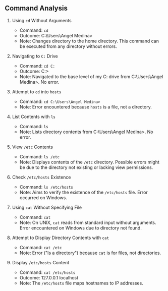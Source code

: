 ## Command Analysis

1. Using `cd` Without Arguments
    - Command: `cd`
    - Outcome: C:\Users\Angel Medina>
    - Note: Changes directory to the home directory. This command can be executed from any directory without errors.

2. Navigating to `C:` Drive
    - Command: `cd C:`
    - Outcome: C:\>
    - Note: Navigated to the base level of my C: drive from C:\Users\Angel Medina>. No error.

3. Attempt to `cd` into `hosts`
    - Command: `cd C:\Users\Angel Medina>`
    - Note: Error encountered because `hosts` is a file, not a directory.

4. List Contents with `ls`
    - Command: `ls`
    - Note: Lists directory contents from C:\Users\Angel Medina>. No error.

5. View `/etc` Contents
    - Command: `ls /etc`
    - Note: Displays contents of the `/etc` directory. Possible errors might be due to the directory not existing or lacking view permissions. 

6. Check `/etc/hosts` Existence
    - Command: `ls /etc/hosts`
    - Note: Aims to verify the existence of the `/etc/hosts` file. Error occurred on Windows.

7. Using `cat` Without Specifying File
    - Command: `cat`
    - Note: On UNIX, `cat` reads from standard input without arguments. Error encountered on Windows due to directory not found.

8. Attempt to Display Directory Contents with `cat`
    - Command: `cat /etc`
    - Note: Error ("Is a directory") because `cat` is for files, not directories.

9. Display `/etc/hosts` Content
    - Command: `cat /etc/hosts`
    - Outcome: 127.0.0.1   localhost
    - Note: The `/etc/hosts` file maps hostnames to IP addresses.

